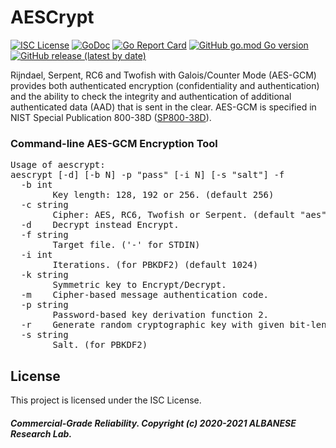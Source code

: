 # AESCrypt
[![ISC License](http://img.shields.io/badge/license-ISC-blue.svg)](https://github.com/pedroalbanese/aescrypt/blob/master/LICENSE.md) 
[![GoDoc](https://godoc.org/github.com/pedroalbanese/aescrypt?status.png)](http://godoc.org/github.com/pedroalbanese/aescrypt)
[![Go Report Card](https://goreportcard.com/badge/github.com/pedroalbanese/aescrypt)](https://goreportcard.com/report/github.com/pedroalbanese/aescrypt)
[![GitHub go.mod Go version](https://img.shields.io/github/go-mod/go-version/pedroalbanese/aescrypt)](https://golang.org)
[![GitHub release (latest by date)](https://img.shields.io/github/v/release/pedroalbanese/aescrypt)](https://github.com/pedroalbanese/aescrypt/releases)  

Rijndael, Serpent, RC6 and Twofish with Galois/Counter Mode (AES-GCM) provides both authenticated encryption (confidentiality and authentication) and the ability to check the integrity and authentication of additional authenticated data (AAD) that is sent in the clear. AES-GCM is specified in NIST Special Publication 800-38D ([SP800-38D](https://csrc.nist.gov/publications/detail/sp/800-38d/final)).
### Command-line AES-GCM Encryption Tool
<pre>Usage of aescrypt:
aescrypt [-d] [-b N] -p "pass" [-i N] [-s "salt"] -f <file.ext>
  -b int
        Key length: 128, 192 or 256. (default 256)
  -c string
        Cipher: AES, RC6, Twofish or Serpent. (default "aes")
  -d    Decrypt instead Encrypt.
  -f string
        Target file. ('-' for STDIN)
  -i int
        Iterations. (for PBKDF2) (default 1024)
  -k string
        Symmetric key to Encrypt/Decrypt.
  -m    Cipher-based message authentication code.
  -p string
        Password-based key derivation function 2.
  -r    Generate random cryptographic key with given bit-length.
  -s string
        Salt. (for PBKDF2)</pre>

## License

This project is licensed under the ISC License.

##### Commercial-Grade Reliability. Copyright (c) 2020-2021 ALBANESE Research Lab.
